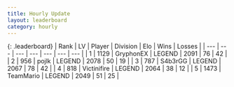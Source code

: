 ```yaml
---
title: Hourly Update
layout: leaderboard
category: hourly
---
```


{: .leaderboard}
| Rank | LV | Player | Division | Elo | Wins | Losses |
| --- | --- | --- | --- | --- | --- | --- |
| <span data-change="0">1</span> | 1129 | <span title="ID: 315148">GryphonEX</span> | LEGEND | <span data-change="6">2091</span> | <span data-change="1">76</span> | <span data-change="0">42</span> |
| <span data-change="0">2</span> | 956 | <span title="ID: 4783">pojlk</span> | LEGEND | <span data-change="0">2078</span> | <span data-change="0">50</span> | <span data-change="0">19</span> |
| <span data-change="1">3</span> | 787 | <span title="ID: 166888">S4b3rGG</span> | LEGEND | <span data-change="16">2067</span> | <span data-change="3">78</span> | <span data-change="0">42</span> |
| <span data-change="-1">4</span> | 818 | <span title="ID: 112242">Victinifire</span> | LEGEND | <span data-change="0">2064</span> | <span data-change="0">38</span> | <span data-change="0">12</span> |
| <span data-change="0">5</span> | 1473 | <span title="ID: 164871">TeamMario</span> | LEGEND | <span data-change="0">2049</span> | <span data-change="0">51</span> | <span data-change="0">25</span> |